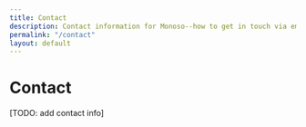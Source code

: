 ```yaml
---
title: Contact
description: Contact information for Monoso--how to get in touch via email.
permalink: "/contact"
layout: default
---
```


# Contact

[TODO: add contact info]
